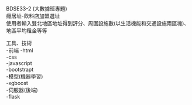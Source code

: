 BDSE33-2 (大數據班專題)  
癮居址-飲料店加盟選址  
使用者輸入雙北地區地址得到評分、周圍設施數(以生活機能和交通設施兩區塊)、地區平均租金等等  
  
工具、技術  
-前端
  -html  
  -css  
  -javascript  
  -bootstrapt  
-模型(機器學習)  
  -xgboost  
-伺服器(後端)  
  -flask  

